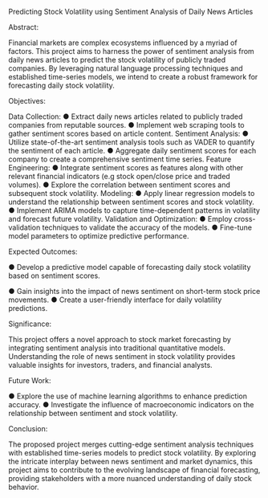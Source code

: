 Predicting Stock Volatility using Sentiment Analysis of Daily News Articles 

Abstract:

Financial markets are complex ecosystems influenced by a myriad of factors. This project aims to harness the power of sentiment analysis from daily news articles to
predict the stock volatility of publicly traded companies. By leveraging natural language processing techniques and established time-series models, we intend to create a robust framework for forecasting daily stock volatility.

Objectives:

Data Collection:
●	Extract daily news articles related to publicly traded companies from reputable sources.
●	Implement web scraping tools to gather sentiment scores based on article content.
Sentiment Analysis:
●	Utilize state-of-the-art sentiment analysis tools such as VADER to quantify the sentiment of each article.
●	Aggregate daily sentiment scores for each company to create a comprehensive sentiment time series.
Feature Engineering:
●	Integrate sentiment scores as features along with other relevant financial indicators (e.g stock open/close price and traded volumes).
●	Explore the correlation between sentiment scores and subsequent stock volatility.
Modeling:
●	Apply linear regression models to understand the relationship between sentiment scores and stock volatility.
●	Implement ARIMA models to capture time-dependent patterns in volatility and forecast future volatility.
Validation and Optimization:
●	Employ cross-validation techniques to validate the accuracy of the models.
●	Fine-tune model parameters to optimize predictive performance.

Expected Outcomes:

●	Develop a predictive model capable of forecasting daily stock volatility based on sentiment scores.
 
●	Gain insights into the impact of news sentiment on short-term stock price movements.
●	Create a user-friendly interface for daily volatility predictions.

Significance:

This project offers a novel approach to stock market forecasting by integrating
sentiment analysis into traditional quantitative models. Understanding the role of news sentiment in stock volatility provides valuable insights for investors, traders, and financial analysts.

Future Work:

●	Explore the use of machine learning algorithms to enhance prediction accuracy.
●	Investigate the influence of macroeconomic indicators on the relationship between sentiment and stock volatility.

Conclusion:

The proposed project merges cutting-edge sentiment analysis techniques with established time-series models to predict stock volatility. By exploring the intricate interplay between news sentiment and market dynamics, this project aims to contribute to the evolving landscape of financial forecasting, providing stakeholders with a more nuanced understanding of daily stock behavior.
